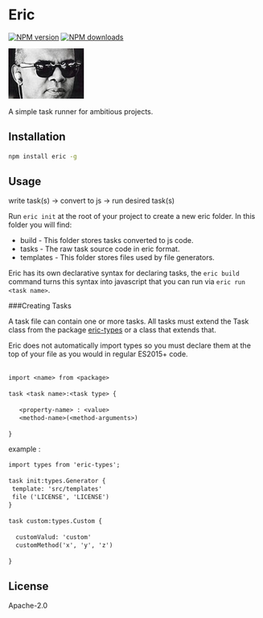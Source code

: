 # Eric

[![NPM version][npm-image]][npm-url]
[![NPM downloads][downloads-image]][downloads-url]

![Eric Williams][eric]

A simple task runner for ambitious projects.

## Installation

```sh
npm install eric -g

```

## Usage

write task(s) -> convert to js -> run desired task(s)

Run `eric init` at the root of your project to create a new eric folder.
In this folder you will find:

  * build - This folder stores tasks converted to js code.
  * tasks - The raw task source code in eric format.
  * templates - This folder stores files used by file generators.
  
Eric has its own declarative syntax for declaring tasks, the `eric build` command turns
this syntax into javascript that you can run via `eric run <task name>`.

###Creating Tasks

A task file can contain one or more tasks. All tasks must extend
the Task class from the package [eric-types] or a class that extends that.

Eric does not automatically import types so you must declare them at the top
of your file as you would in regular ES2015+ code.

```

import <name> from <package>

task <task name>:<task type> {

   <property-name> : <value>
   <method-name>(<method-arguments>)

}

```
example :

```
import types from 'eric-types';

task init:types.Generator {
 template: 'src/templates'
 file ('LICENSE', 'LICENSE')
}

task custom:types.Custom {

  customValud: 'custom'
  customMethod('x', 'y', 'z')

}

```
## License

Apache-2.0

[npm-image]: https://img.shields.io/npm/v/eric.svg?style=flat
[npm-url]: https://npmjs.org/package/eric
[downloads-image]: https://img.shields.io/npm/dm/eric.svg?style=flat
[downloads-url]: https://npmjs.org/package/eric
[eric]: assets/eric.jpg
[eric-types]: https://npmjs.org/package/eric-types

